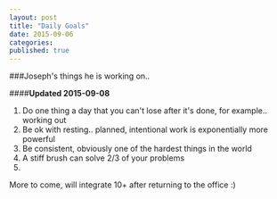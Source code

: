 ```yaml
---
layout: post
title: "Daily Goals"
date: 2015-09-06
categories: 
published: true
---
```


###Joseph's things he is working on..

####**Updated 2015-09-08**

1. Do one thing a day that you can't lose after it's done, for example.. working out 
2. Be ok with resting.. planned, intentional work is exponentially more powerful
3. Be consistent, obviously one of the hardest things in the world
4. A stiff brush can solve 2/3 of your problems
5.  

More to come, will integrate 10+ after returning to the office :)
